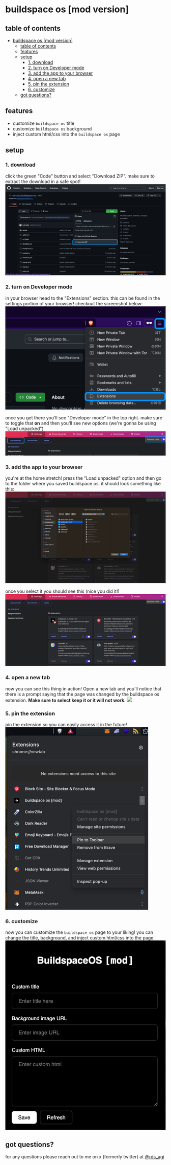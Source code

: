 # buildspace os [mod version]

## table of contents

- [buildspace os \[mod version\]](#buildspace-os-mod-version)
  - [table of contents](#table-of-contents)
  - [features](#features)
  - [setup](#setup)
    - [1. download](#1-download)
    - [2. turn on Developer mode](#2-turn-on-developer-mode)
    - [3. add the app to your browser](#3-add-the-app-to-your-browser)
    - [4. open a new tab](#4-open-a-new-tab)
    - [5. pin the extension](#5-pin-the-extension)
    - [6. customize](#6-customize)
  - [got questions?](#got-questions)
  
## features

- customize `buildspace os` title
- customize `buildspace os` background
- inject custom html/css into the `buildspace os` page

## setup

### 1. download

click the green "Code" button and select "Download ZIP". make sure to extract the download in a safe spot!
![](.github/assets/step1.png)

### 2. turn on Developer mode

in your browser head to the "Extensions" section. this can be found in the settings portion of your browser! checkout the screenshot below:
![](.github/assets/step2.png)

once you get there you'll see "Developer mode" in the top right. make sure to toggle that **on** and then you'll see new options (we're gonna be using "Load unpacked")
![](.github/assets/step3.png)

### 3. add the app to your browser

you're at the home stretch! press the "Load unpacked" option and then go to the folder where you saved buildspace os. it should look something like this:
![](.github/assets/step4.png)

once you select it you should see this (nice you did it!)
![](.github/assets/step5.png)

### 4. open a new tab

now you can see this thing in action! Open a new tab and you'll notice that there is a prompt saying that the page was changed by the buildspace os extension. **Make sure to select keep it or it will not work.**
![](https://i.imgur.com/UtvBBmW.png)

### 5. pin the extension

pin the extension so you can easily access it in the future!
![](.github/assets/pin.png)

### 6. customize

now you can customize the `buildspace os` page to your liking! you can change the title, background, and inject custom html/css into the page.
![](.github/assets/ui.png)

## got questions?

for any questions please reach out to me on x (formerly twitter) at [@rds_agi](https://x.com/rds_agi)
